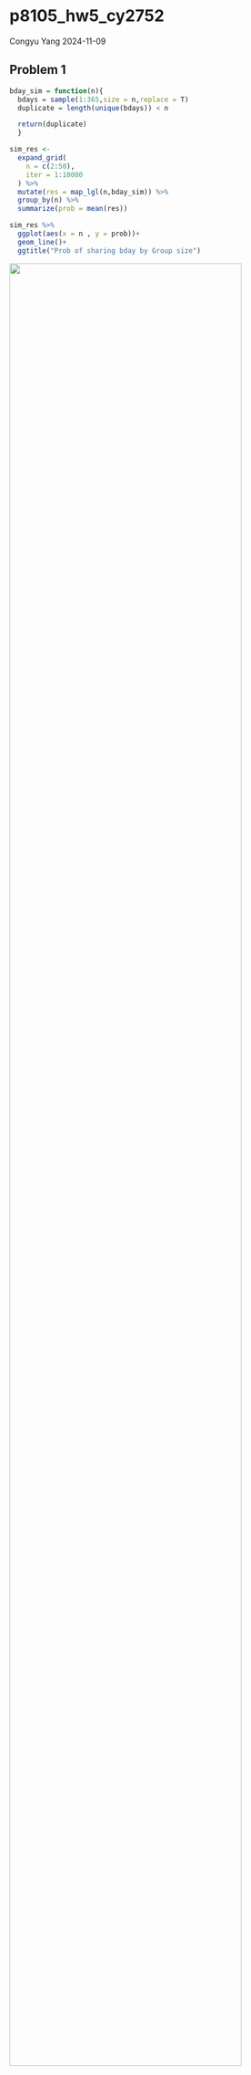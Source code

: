 p8105_hw5_cy2752
================
Congyu Yang
2024-11-09

## Problem 1

``` r
bday_sim = function(n){
  bdays = sample(1:365,size = n,replace = T)
  duplicate = length(unique(bdays)) < n

  return(duplicate)
  }
```

``` r
sim_res <- 
  expand_grid(
    n = c(2:50),
    iter = 1:10000
  ) %>% 
  mutate(res = map_lgl(n,bday_sim)) %>% 
  group_by(n) %>% 
  summarize(prob = mean(res))

sim_res %>% 
  ggplot(aes(x = n , y = prob))+
  geom_line()+
  ggtitle("Prob of sharing bday by Group size")
```

<img src="p8105_hw5_cy2751_files/figure-gfm/unnamed-chunk-2-1.png" width="90%" />

As we can see, as the group size gets larger, the probability that at
least two people in the group will share a birthday is getting closer to
1.

## Problem 2

``` r
randomset <-  function(n = 30,mu,sigma = 5) {
  
  x = rnorm(n,mu,sigma)
  
  x %>%t.test()%>% 
    broom::tidy() %>% select(estimate,p.value) %>% 
    mutate(power = ifelse(p.value < 0.05,T,F),
           mu = mu)
}

output_0 = vector("list", 5000)

for (i in 1:5000) {
  
  output_0[[i]] = randomset(mu = 0)
  
}

output_0 %>% bind_rows()
```

    ## # A tibble: 5,000 × 4
    ##    estimate p.value power    mu
    ##       <dbl>   <dbl> <lgl> <dbl>
    ##  1    0.715  0.481  FALSE     0
    ##  2   -0.656  0.380  FALSE     0
    ##  3   -1.35   0.171  FALSE     0
    ##  4   -0.661  0.436  FALSE     0
    ##  5   -1.72   0.0384 TRUE      0
    ##  6    0.392  0.681  FALSE     0
    ##  7    0.844  0.464  FALSE     0
    ##  8    1.42   0.119  FALSE     0
    ##  9   -0.401  0.613  FALSE     0
    ## 10    1.07   0.199  FALSE     0
    ## # ℹ 4,990 more rows

``` r
output = vector("list", 5000)
output_set <- vector("list",7)

for (j in 1:7) {
  for (i in 1:5000) {
  
  output[[i]] = randomset(mu = j-1)
  
  }
  output_set[[j]] <- bind_rows(output)
}
```

## Make a plot

``` r
output_set %>%
  bind_rows() %>% 
  group_by(mu) %>% 
  summarise(prop_power = mean(power)) %>% 
  ggplot(aes(x = mu, y =prop_power)) + 
  geom_point()+geom_line()+
  ggtitle("Power of the test based on different true mean")
```

<img src="p8105_hw5_cy2751_files/figure-gfm/unnamed-chunk-4-1.png" width="90%" />

As we can see, as the true value of $\mu$ going larger, the power is
approaching towards 1, since we are always doing the test comparing if
the mean is equal to 0, so as the true mean moves away from 0, the power
of the test is getting higher.

``` r
mu_compare_all <- output_set %>%
  bind_rows() %>% 
  group_by(mu) %>% 
  summarise(avg_estimate = mean(estimate)) %>% 
  ggplot(aes(x = mu, y =avg_estimate)) + 
  geom_point()+geom_line()+
  ggtitle("True Mean vs Estimate Mean")

mu_compare_only_reject <-output_set %>%
  bind_rows() %>% 
  filter(power == T) %>% 
  group_by(mu) %>% 
  summarise(avg_estimate = mean(estimate)) %>% 
  ggplot(aes(x = mu, y =avg_estimate)) + 
  geom_point()+geom_line()+
  ggtitle("True Mean vs Estimate Mean unequal to 0")

mu_compare_all + mu_compare_only_reject
```

<img src="p8105_hw5_cy2751_files/figure-gfm/unnamed-chunk-5-1.png" width="90%" />

The sample average of $\hat{\mu}$ across tests for which the null is
rejected is not equal to(larger than) the true value of $\mu$ when the
$\mu$ is smaller, but as $\mu$ getting far away from 0, they are getting
closer and equal to each other.  

This is because our test is about whether $\mu$ = 0, so when we do this
test on small $\mu$, samples $\hat{\mu}$ across tests for which the null
is rejected are far away from 0, so it will also be away from the true
value of $\mu$.  

While for larger $\mu$, almost all samples have their null hypothesis
rejected, so it is actually compare the average of all estimate of
$\hat{\mu}$ and the true value of $\mu$, accordingly, sample average of
$\hat{\mu}$ across tests for which the null is rejected is equal to the
true value of $\mu$ when $\mu$ gets far away from 0.

# Problem 3

There is one row that mistakenly write city `Tulsa` belongs to state
`AL`, which should belongs to `OK`, so we remove this row for
imprecision reason.

``` r
homicide_raw <- read_csv("data/homicide-data.csv")
```

    ## Rows: 52179 Columns: 12
    ## ── Column specification ────────────────────────────────────────────────────────
    ## Delimiter: ","
    ## chr (9): uid, victim_last, victim_first, victim_race, victim_age, victim_sex...
    ## dbl (3): reported_date, lat, lon
    ## 
    ## ℹ Use `spec()` to retrieve the full column specification for this data.
    ## ℹ Specify the column types or set `show_col_types = FALSE` to quiet this message.

This dataset about homicides in 50 large U.S. cities has 52179 rows and
12 columns. It has more than 52000 criminal homicides over the past
decade. And it includes the date of the cases，basic information about
the suspect，location of the cases and whether the arrest has been made.

``` r
homicide <- homicide_raw%>% 
  mutate(city_state = str_c(city,state,sep = ", ")) %>% 
  filter((city_state != "Tulsa, AL"))
```

``` r
total_homicide <- homicide %>% 
  group_by(city_state) %>% 
  summarize(total_cases = n()) 

unsolved_homiside <- homicide %>% 
  filter(disposition == "Closed without arrest" | disposition == "Open/No arrest") %>% 
  group_by(city_state) %>% 
  summarize(unsolved_cases = n()) 

(cases_table <- left_join(total_homicide,unsolved_homiside, by = "city_state"))
```

    ## # A tibble: 50 × 3
    ##    city_state      total_cases unsolved_cases
    ##    <chr>                 <int>          <int>
    ##  1 Albuquerque, NM         378            146
    ##  2 Atlanta, GA             973            373
    ##  3 Baltimore, MD          2827           1825
    ##  4 Baton Rouge, LA         424            196
    ##  5 Birmingham, AL          800            347
    ##  6 Boston, MA              614            310
    ##  7 Buffalo, NY             521            319
    ##  8 Charlotte, NC           687            206
    ##  9 Chicago, IL            5535           4073
    ## 10 Cincinnati, OH          694            309
    ## # ℹ 40 more rows

``` r
BalMD <- cases_table %>% 
  filter(city_state == "Baltimore, MD")

(prop_test_BalMD <-
  prop.test(x = BalMD %>% pull(unsolved_cases), n = BalMD %>% pull(total_cases)) %>%
  broom::tidy() %>% 
  select(estimate,conf.low,conf.high) %>% 
  mutate(city = BalMD %>% select(city_state)) %>% 
  unnest() %>% select(city_state,everything()))
```

    ## # A tibble: 1 × 4
    ##   city_state    estimate conf.low conf.high
    ##   <chr>            <dbl>    <dbl>     <dbl>
    ## 1 Baltimore, MD    0.646    0.628     0.663

``` r
est_and_CI <- function(state){
  
  City <- cases_table %>% filter(city_state == state)
  
  prop.test(x = City %>% pull(unsolved_cases), n = City %>% pull(total_cases)) %>%
  broom::tidy() %>% 
  select(estimate,conf.low,conf.high) %>% 
    mutate(city = City %>% select(city_state)) %>% 
  unnest() %>% select(city_state,everything())
  
}


(prop_test_all <- map_dfr(cases_table %>% pull(city_state), \(x) est_and_CI(x)))
```

    ## # A tibble: 50 × 4
    ##    city_state      estimate conf.low conf.high
    ##    <chr>              <dbl>    <dbl>     <dbl>
    ##  1 Albuquerque, NM    0.386    0.337     0.438
    ##  2 Atlanta, GA        0.383    0.353     0.415
    ##  3 Baltimore, MD      0.646    0.628     0.663
    ##  4 Baton Rouge, LA    0.462    0.414     0.511
    ##  5 Birmingham, AL     0.434    0.399     0.469
    ##  6 Boston, MA         0.505    0.465     0.545
    ##  7 Buffalo, NY        0.612    0.569     0.654
    ##  8 Charlotte, NC      0.300    0.266     0.336
    ##  9 Chicago, IL        0.736    0.724     0.747
    ## 10 Cincinnati, OH     0.445    0.408     0.483
    ## # ℹ 40 more rows

``` r
prop_test_all %>% 
  mutate(city_state = reorder(city_state, estimate)) %>%
  ggplot(aes(x = city_state, y = estimate)) +
  geom_errorbar(aes(ymin = conf.low, ymax = conf.high)) +
    geom_point()+
  theme(axis.text.x = element_text(size = 5,angle = 30))+
  ggtitle("Proportion of unsolved homicides in different cities")
```

<img src="p8105_hw5_cy2751_files/figure-gfm/unnamed-chunk-10-1.png" width="90%" />
